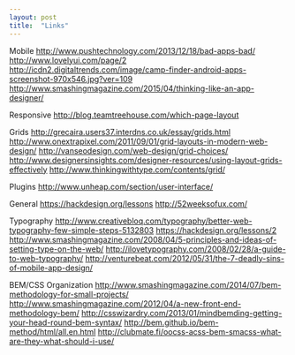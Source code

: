 ```yaml
---
layout: post
title:  "Links"
---
```


Mobile
http://www.pushtechnology.com/2013/12/18/bad-apps-bad/
http://www.lovelyui.com/page/2
http://icdn2.digitaltrends.com/image/camp-finder-android-apps-screenshot-970x546.jpg?ver=109
http://www.smashingmagazine.com/2015/04/thinking-like-an-app-designer/

Responsive
http://blog.teamtreehouse.com/which-page-layout

Grids
http://grecaira.users37.interdns.co.uk/essay/grids.html
http://www.onextrapixel.com/2011/09/01/grid-layouts-in-modern-web-design/
http://vanseodesign.com/web-design/grid-choices/
http://www.designersinsights.com/designer-resources/using-layout-grids-effectively
http://www.thinkingwithtype.com/contents/grid/

Plugins
http://www.unheap.com/section/user-interface/

General
https://hackdesign.org/lessons
http://52weeksofux.com/

Typography
http://www.creativebloq.com/typography/better-web-typography-few-simple-steps-5132803
https://hackdesign.org/lessons/2
http://www.smashingmagazine.com/2008/04/5-principles-and-ideas-of-setting-type-on-the-web/
http://ilovetypography.com/2008/02/28/a-guide-to-web-typography/
http://venturebeat.com/2012/05/31/the-7-deadly-sins-of-mobile-app-design/

BEM/CSS Organization
http://www.smashingmagazine.com/2014/07/bem-methodology-for-small-projects/
http://www.smashingmagazine.com/2012/04/a-new-front-end-methodology-bem/
http://csswizardry.com/2013/01/mindbemding-getting-your-head-round-bem-syntax/
http://bem.github.io/bem-method/html/all.en.html
http://clubmate.fi/oocss-acss-bem-smacss-what-are-they-what-should-i-use/